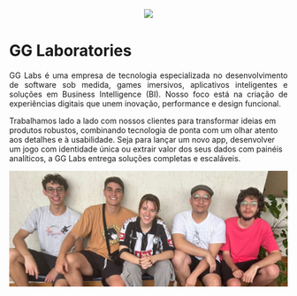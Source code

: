 <div align='center'>
  <img src='https://avatars.githubusercontent.com/u/224657885?s=200&v=4'>
</div>

# GG Laboratories
<p align='justify'>
GG Labs é uma empresa de tecnologia especializada no desenvolvimento de software sob medida, games imersivos, aplicativos inteligentes e soluções em Business Intelligence (BI). Nosso foco está na criação de experiências digitais que unem inovação, performance e design funcional.
</p>

Trabalhamos lado a lado com nossos clientes para transformar ideias em produtos robustos, combinando tecnologia de ponta com um olhar atento aos detalhes e à usabilidade. Seja para lançar um novo app, desenvolver um jogo com identidade única ou extrair valor dos seus dados com painéis analíticos, a GG Labs entrega soluções completas e escaláveis.

<div align='center'>
  <img src='https://github.com/GG-Labss/.github/blob/main/profile/assets/img/gg.jpg'>
</div>
